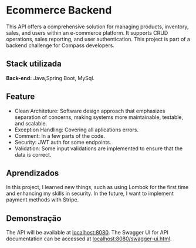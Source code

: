 
# Ecommerce Backend



This API offers a comprehensive solution for managing products, inventory, sales, and users within an e-commerce platform. It supports CRUD operations, sales reporting, and user authentication. This project is part of a backend challenge for Compass developers.

## Stack utilizada

**Back-end:** Java,Spring Boot, MySql.


## Feature

- Clean Architeture: Software design approach that emphasizes separation of concerns, making systems more maintainable, testable, and scalable.
- Exception Handling: Covering all aplications errors.
- Comment: In a few parts of the code.
- Security: JWT auth for some endpoints.
- Validation: Some input validations are implemented to ensure that the data is correct.


## Aprendizados

In this project, I learned new things, such as using Lombok for the first time and enhancing my skills in security. In the future, I want to implement payment methods with Stripe.


## Demonstração

The API will be available at [localhost:8080](http://localhost:8080). The Swagger UI for API documentation can be accessed at [localhost:8080/swagger-ui.html](http://localhost:8080/swagger-ui.html).

